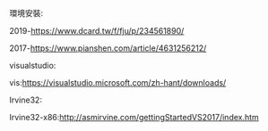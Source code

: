 環境安裝:

2019-https://www.dcard.tw/f/fju/p/234561890/

2017-https://www.pianshen.com/article/4631256212/

visualstudio:

vis:https://visualstudio.microsoft.com/zh-hant/downloads/

Irvine32:

Irvine32-x86:http://asmirvine.com/gettingStartedVS2017/index.htm

